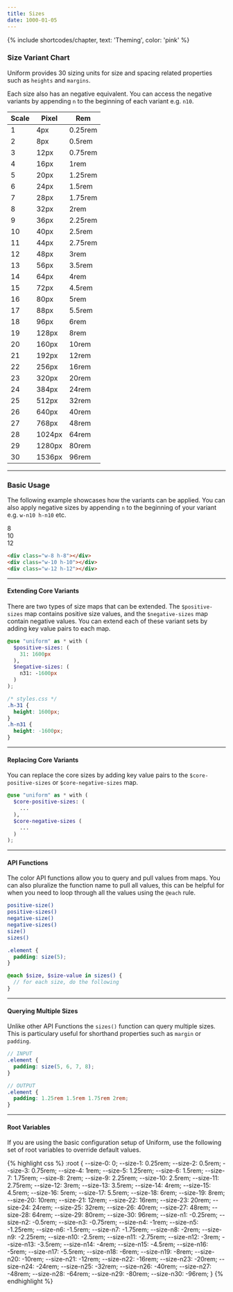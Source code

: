 ```yaml
---
title: Sizes
date: 1000-01-05
---
```


{% include shortcodes/chapter, text: 'Theming', color: 'pink' %}

### Size Variant Chart

Uniform provides 30 sizing units for size and spacing related properties such as `heights` and `margins`.

Each size also has an negative equivalent. You can access the negative variants by appending `n` to the beginning of each variant e.g. `n10`.

<div class="shadow-1 h-25 radius-sm overflow-hidden overflow-y-auto">
<table class="table table-colors shadow-none radius-0 relative">
  <thead class="uppercase font-xs font-600 tracking-1 color-black">
    <tr>
      <th class="sticky bg-white t-npx">
        Scale
      </th>
      <th class="sticky bg-white t-npx align-right">
        Pixel
      </th>
      <th class="sticky bg-white t-npx align-right">
        Rem
      </th>
    </tr>
  </thead>
  <tbody class="font-sm">
    <tr><td>1</td><td class="color-teal-700 align-right">4px</td><td class="color-gray-200 align-right">0.25rem</td>
    <tr><td>2</td><td class="color-teal-700 align-right">8px</td><td class="color-gray-200 align-right">0.5rem</td>
    <tr><td>3</td><td class="color-teal-700 align-right">12px</td><td class="color-gray-200 align-right">0.75rem</td>
    <tr><td>4</td><td class="color-teal-700 align-right">16px</td><td class="color-gray-200 align-right">1rem</td>
    <tr><td>5</td><td class="color-teal-700 align-right">20px</td><td class="color-gray-200 align-right">1.25rem</td>
    <tr><td>6</td><td class="color-teal-700 align-right">24px</td><td class="color-gray-200 align-right">1.5rem</td>
    <tr><td>7</td><td class="color-teal-700 align-right">28px</td><td class="color-gray-200 align-right">1.75rem</td>
    <tr><td>8</td><td class="color-teal-700 align-right">32px</td><td class="color-gray-200 align-right">2rem</td>
    <tr><td>9</td><td class="color-teal-700 align-right">36px</td><td class="color-gray-200 align-right">2.25rem</td>
    <tr><td>10</td><td class="color-teal-700 align-right">40px</td><td class="color-gray-200 align-right">2.5rem</td>
    <tr><td>11</td><td class="color-teal-700 align-right">44px</td><td class="color-gray-200 align-right">2.75rem</td>
    <tr><td>12</td><td class="color-teal-700 align-right">48px</td><td class="color-gray-200 align-right">3rem</td>
    <tr><td>13</td><td class="color-teal-700 align-right">56px</td><td class="color-gray-200 align-right">3.5rem</td>
    <tr><td>14</td><td class="color-teal-700 align-right">64px</td><td class="color-gray-200 align-right">4rem</td>
    <tr><td>15</td><td class="color-teal-700 align-right">72px</td><td class="color-gray-200 align-right">4.5rem</td>
    <tr><td>16</td><td class="color-teal-700 align-right">80px</td><td class="color-gray-200 align-right">5rem</td>
    <tr><td>17</td><td class="color-teal-700 align-right">88px</td><td class="color-gray-200 align-right">5.5rem</td>
    <tr><td>18</td><td class="color-teal-700 align-right">96px</td><td class="color-gray-200 align-right">6rem</td>
    <tr><td>19</td><td class="color-teal-700 align-right">128px</td><td class="color-gray-200 align-right">8rem</td>
    <tr><td>20</td><td class="color-teal-700 align-right">160px</td><td class="color-gray-200 align-right">10rem</td>
    <tr><td>21</td><td class="color-teal-700 align-right">192px</td><td class="color-gray-200 align-right">12rem</td>
    <tr><td>22</td><td class="color-teal-700 align-right">256px</td><td class="color-gray-200 align-right">16rem</td>
    <tr><td>23</td><td class="color-teal-700 align-right">320px</td><td class="color-gray-200 align-right">20rem</td>
    <tr><td>24</td><td class="color-teal-700 align-right">384px</td><td class="color-gray-200 align-right">24rem</td>
    <tr><td>25</td><td class="color-teal-700 align-right">512px</td><td class="color-gray-200 align-right">32rem</td>
    <tr><td>26</td><td class="color-teal-700 align-right">640px</td><td class="color-gray-200 align-right">40rem</td>
    <tr><td>27</td><td class="color-teal-700 align-right">768px</td><td class="color-gray-200 align-right">48rem</td>
    <tr><td>28</td><td class="color-teal-700 align-right">1024px</td><td class="color-gray-200 align-right">64rem</td>
    <tr><td>29</td><td class="color-teal-700 align-right">1280px</td><td class="color-gray-200 align-right">80rem</td>
    <tr><td>30</td><td class="color-teal-700 align-right">1536px</td><td class="color-gray-200 align-right">96rem</td>
  </tbody>
</table>
</div>

---

### Basic Usage

The following example showcases how the variants can be applied. You can also apply negative sizes by appending `n` to the beginning of your variant e.g. `w-n10 h-n10` etc.

<section class="radius-sm bg-silver-100 p-6 flex">
  <div class="flex align-items-center justify-content-center bg-black color-white font-600 w-8 h-8 radius-round mr-6">
    8
  </div>
  <div class="flex align-items-center justify-content-center bg-black color-white font-600 w-10 h-10 radius-round mr-6">
    10
  </div>
  <div class="flex align-items-center justify-content-center bg-black color-white font-600 w-12 h-12 radius-round">
    12
  </div>
</section>

```html
<div class="w-8 h-8"></div>
<div class="w-10 h-10"></div>
<div class="w-12 h-12"></div>
```

---

#### Extending Core Variants

There are two types of size maps that can be extended. The `$positive-sizes` map contains positive size values, and the `$negative-sizes` map contain negative values. You can extend each of these variant sets by adding key value pairs to each map.

```scss
@use "uniform" as * with (
  $positive-sizes: (
    31: 1600px
  ),
  $negative-sizes: (
    n31: -1600px
  )
);
```

```css
/* styles.css */
.h-31 {
  height: 1600px;
}
.h-n31 {
  height: -1600px;
}
```

---

#### Replacing Core Variants

You can replace the core sizes by adding key value pairs to the `$core-positive-sizes` or `$core-negative-sizes` map.

```scss
@use "uniform" as * with (
  $core-positive-sizes: (
    ...
  ),
  $core-negative-sizes (
    ...
  )
);
```

---

#### API Functions

The color API functions allow you to query and pull values from maps. You can also pluralize the function name to pull all values, this can be helpful for when you need to loop through all the values using the `@each` rule.

```bash
positive-size()
positive-sizes()
negative-size()
negative-sizes()
size()
sizes()
```

```scss
.element {
  padding: size(5);
}

@each $size, $size-value in sizes() {
  // for each size, do the following
}
```

---

#### Querying Multiple Sizes

Unlike other API Functions the `sizes()` function can query multiple sizes. This is particulary useful for shorthand properties such as `margin` or `padding`.

```scss
// INPUT
.element {
  padding: size(5, 6, 7, 8);
}

// OUTPUT
.element {
  padding: 1.25rem 1.5rem 1.75rem 2rem;
}
```

---

#### Root Variables

If you are using the basic configuration setup of Uniform, use the following set of root variables to override default values.

<div class="bg-black radius-sm h-25 overflow-auto">
{% highlight css %}
:root {
  --size-0: 0;
  --size-1: 0.25rem;
  --size-2: 0.5rem;
  --size-3: 0.75rem;
  --size-4: 1rem;
  --size-5: 1.25rem;
  --size-6: 1.5rem;
  --size-7: 1.75rem;
  --size-8: 2rem;
  --size-9: 2.25rem;
  --size-10: 2.5rem;
  --size-11: 2.75rem;
  --size-12: 3rem;
  --size-13: 3.5rem;
  --size-14: 4rem;
  --size-15: 4.5rem;
  --size-16: 5rem;
  --size-17: 5.5rem;
  --size-18: 6rem;
  --size-19: 8rem;
  --size-20: 10rem;
  --size-21: 12rem;
  --size-22: 16rem;
  --size-23: 20rem;
  --size-24: 24rem;
  --size-25: 32rem;
  --size-26: 40rem;
  --size-27: 48rem;
  --size-28: 64rem;
  --size-29: 80rem;
  --size-30: 96rem;
  --size-n1: -0.25rem;
  --size-n2: -0.5rem;
  --size-n3: -0.75rem;
  --size-n4: -1rem;
  --size-n5: -1.25rem;
  --size-n6: -1.5rem;
  --size-n7: -1.75rem;
  --size-n8: -2rem;
  --size-n9: -2.25rem;
  --size-n10: -2.5rem;
  --size-n11: -2.75rem;
  --size-n12: -3rem;
  --size-n13: -3.5rem;
  --size-n14: -4rem;
  --size-n15: -4.5rem;
  --size-n16: -5rem;
  --size-n17: -5.5rem;
  --size-n18: -6rem;
  --size-n19: -8rem;
  --size-n20: -10rem;
  --size-n21: -12rem;
  --size-n22: -16rem;
  --size-n23: -20rem;
  --size-n24: -24rem;
  --size-n25: -32rem;
  --size-n26: -40rem;
  --size-n27: -48rem;
  --size-n28: -64rem;
  --size-n29: -80rem;
  --size-n30: -96rem;
}
{% endhighlight %}
</div>